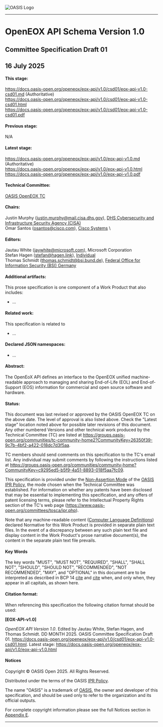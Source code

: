 
![OASIS Logo](https://docs.oasis-open.org/templates/OASISLogo-v3.0.png)

-------

# OpenEOX API Schema Version 1.0

## Committee Specification Draft 01

## 16 July 2025

#### This stage:
https://docs.oasis-open.org/openeox/eox-api/v1.0/csd01/eox-api-v1.0-csd01.md (Authoritative) \
https://docs.oasis-open.org/openeox/eox-api/v1.0/csd01/eox-api-v1.0-csd01.html \
https://docs.oasis-open.org/openeox/eox-api/v1.0/csd01/eox-api-v1.0-csd01.pdf

#### Previous stage:
N/A

#### Latest stage:
https://docs.oasis-open.org/openeox/eox-api/v1.0/eox-api-v1.0.md (Authoritative) \
https://docs.oasis-open.org/openeox/eox-api/v1.0/eox-api-v1.0.html \
https://docs.oasis-open.org/openeox/eox-api/v1.0/eox-api-v1.0.pdf

#### Technical Committee:
[OASIS OpenEOX TC](https://groups.oasis-open.org/communities/tc-community-home2?CommunityKey=26350f39-9c7b-4bf2-a422-018dc7d3f5aa)

#### Chairs:
Justin Murphy (justin.murphy@mail.cisa.dhs.gov), [DHS Cybersecurity and Infrastructure Security Agency (CISA)](https://www.cisa.gov) \
Omar Santos (osantos@cisco.com), [Cisco Systems](https://cisco.com/) \

#### Editors:
Jautau White (jaywhite@microsoft.com), Microsoft Corporation \
Stefan Hagen (stefan@hagen.link), [Individual](https://stefan-hagen.website/) \
Thomas Schmidt (thomas.schmidt@bsi.bund.de), [Federal Office for Information Security (BSI) Germany](https://www.bsi.bund.de/)

#### Additional artifacts:
This prose specification is one component of a Work Product that also includes:

* ...

#### Related work:
This specification is related to

* ...

#### Declared JSON namespaces:

* ...


#### Abstract:
The OpenEoX API defines an interface to the OpenEOX unified machine-readable approach to
managing and sharing End-of-Life (EOL) and End-of-Support (EOS) information for commercial and open source software and hardware.

#### Status:
This document was last revised or approved by the OASIS OpenEOX TC on the above date. The level of approval is also listed above. Check the "Latest stage" location noted above for possible later revisions of this document. Any other numbered Versions and other technical work produced by the Technical Committee (TC) are listed at https://groups.oasis-open.org/communities/tc-community-home2?CommunityKey=26350f39-9c7b-4bf2-a422-018dc7d3f5aa.

TC members should send comments on this specification to the TC's email list. Any individual may submit comments by following the instructions listed at https://groups.oasis-open.org/communities/community-home?CommunityKey=c9295ed5-b5f9-4a51-8893-018f5aa7fc09. 

This specification is provided under the [Non-Assertion Mode](https://www.oasis-open.org/policies-guidelines/ipr/#Non-Assertion-Mode) of the [OASIS IPR Policy](https://www.oasis-open.org/policies-guidelines/ipr/), the mode chosen when the Technical Committee was established. For information on whether any patents have been disclosed that may be essential to implementing this specification, and any offers of patent licensing terms, please refer to the Intellectual Property Rights section of the TC's web page (https://www.oasis-open.org/committees/tosca/ipr.php).

Note that any machine-readable content ([Computer Language Definitions](https://www.oasis-open.org/policies-guidelines/tc-process-2017-05-26/#wpComponentsCompLang)) declared Normative for this Work Product is provided in separate plain text files. In the event of a discrepancy between any such plain text file and display content in the Work Product's prose narrative document(s), the content in the separate plain text file prevails.

#### Key Words

The key words "MUST", "MUST NOT", "REQUIRED", "SHALL", "SHALL NOT", "SHOULD", "SHOULD NOT", "RECOMMENDED", "NOT RECOMMENDED", "MAY", and "OPTIONAL" in this document are to be interpreted as described in BCP 14 [cite](#RFC2119) and [cite](#RFC8174) when, and only when, they appear in all capitals, as shown here.

#### Citation format:
When referencing this specification the following citation format should be used:

**[EOX-API-v1.0]**

_OpenEOX API Version 1.0_.
Edited by Jautau White, Stefan Hagen, and Thomas Schmidt.
DD MONTH 2025.
OASIS Committee Specification Draft 01.
https://docs.oasis-open.org/openeox/eox-api/v1.0/csd01/eox-api-v1.0-csd01.html. Latest stage: https://docs.oasis-open.org/openeox/eox-api/v1.0/eox-api-v1.0.html

#### Notices

Copyright &copy; OASIS Open 2025. All Rights Reserved.

Distributed under the terms of the OASIS [IPR Policy](https://www.oasis-open.org/policies-guidelines/ipr/).

The name "OASIS" is a trademark of [OASIS](https://www.oasis-open.org/), the owner and developer of this specification, and should be used only to refer to the organization and its official outputs.

For complete copyright information please see the full Notices section in [Appendix E](#appendix-e-notices).

-------
